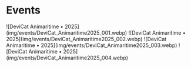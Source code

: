 # Events

<div id="art-gallery-items" class="paginated-gallery" markdown="1">
![DeviCat Animaritime • 2025](img/events/DeviCat_Animaritime2025_001.webp)
![DeviCat Animaritime • 2025](img/events/DeviCat_Animaritime2025_002.webp)
![DeviCat Animaritime • 2025](img/events/DeviCat_Animaritime2025_003.webp)
![DeviCat Animaritime • 2025](img/events/DeviCat_Animaritime2025_004.webp)
</div>
<div id="art-pagination-controls" class="pagination-controls"></div>
